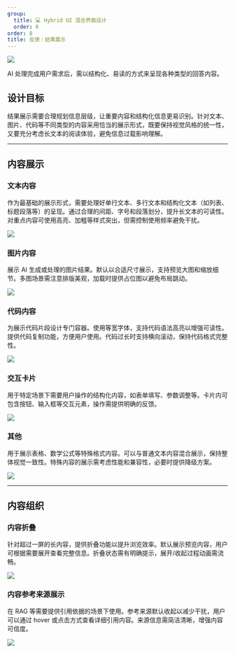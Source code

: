 ```yaml
---
group:
  title: 💻 Hybrid UI 混合界面设计
  order: 6
order: 8
title: 反馈｜结果展示
---
```


![](https://mdn.alipayobjects.com/huamei_iwk9zp/afts/img/A*p4l8Q4Hdix0AAAAAAAAAAAAADgCCAQ/fmt.webp)

AI 处理完成用户需求后，需以结构化、易读的方式来呈现各种类型的回答内容。

## 设计目标

结果展示需要合理规划信息层级，让重要内容和结构化信息更易识别。针对文本、图片、代码等不同类型的内容采用恰当的展示形式，既要保持视觉风格的统一性，又要充分考虑长文本的阅读体验，避免信息过载影响理解。

---

## 内容展示

### 文本内容

作为最基础的展示形式，需要处理好单行文本、多行文本和结构化文本（如列表、标题段落等）的呈现。通过合理的间距、字号和段落划分，提升长文本的可读性。对重点内容可使用高亮、加粗等样式突出，但需控制使用频率避免干扰。

![](https://mdn.alipayobjects.com/huamei_iwk9zp/afts/img/A*c_8JTrMpRJ8AAAAAAAAAAAAADgCCAQ/fmt.webp)

### 图片内容

展示 AI 生成或处理的图片结果。默认以合适尺寸展示，支持预览大图和缩放细节。多图场景需注意排版美观，加载时提供占位图以避免布局跳动。

![](https://mdn.alipayobjects.com/huamei_iwk9zp/afts/img/A*S8ljSJ-V6YIAAAAAAAAAAAAADgCCAQ/fmt.webp)

### 代码内容

为展示代码片段设计专门容器。使用等宽字体，支持代码语法高亮以增强可读性。提供代码复制功能，方便用户使用。代码过长时支持横向滚动，保持代码格式完整性。

![](https://mdn.alipayobjects.com/huamei_iwk9zp/afts/img/A*io9ISYEQJ_sAAAAAAAAAAAAADgCCAQ/fmt.webp)

### 交互卡片

用于特定场景下需要用户操作的结构化内容，如表单填写、参数调整等。卡片内可包含按钮、输入框等交互元素，操作需提供明确的反馈。

![](https://mdn.alipayobjects.com/huamei_iwk9zp/afts/img/A*5TshRpA9w_4AAAAAAAAAAAAADgCCAQ/fmt.webp)

### 其他

用于展示表格、数学公式等特殊格式内容。可以与普通文本内容混合展示，保持整体视觉一致性。特殊内容的展示需考虑性能和兼容性，必要时提供降级方案。

![](https://mdn.alipayobjects.com/huamei_iwk9zp/afts/img/A*-MuHQo41bPYAAAAAAAAAAAAADgCCAQ/fmt.webp)

---

## 内容组织

### 内容折叠

针对超过一屏的长内容，提供折叠功能以提升浏览效率。默认展示预览内容，用户可根据需要展开查看完整信息。折叠状态需有明确提示，展开/收起过程动画需流畅。

![](https://mdn.alipayobjects.com/huamei_iwk9zp/afts/img/A*VhKkQ78jX0MAAAAAAAAAAAAADgCCAQ/fmt.webp)

### 内容参考来源展示

在 RAG 等需要提供引用依据的场景下使用。参考来源默认收起以减少干扰，用户可以通过 hover 或点击方式查看详细引用内容。来源信息需简洁清晰，增强内容可信度。

![](https://mdn.alipayobjects.com/huamei_iwk9zp/afts/img/A*L5sWQ6w_qjoAAAAAAAAAAAAADgCCAQ/fmt.webp)
